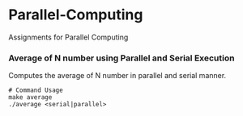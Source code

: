 # Parallel-Computing
Assignments for Parallel Computing

### Average of N number using Parallel and Serial Execution
Computes the average of N number in parallel and serial manner. 
```
# Command Usage
make average
./average <serial|parallel>
```
